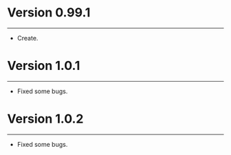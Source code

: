# Version 0.99.1
--------------
* Create.

# Version 1.0.1
--------------
* Fixed some bugs.

# Version 1.0.2
--------------
* Fixed some bugs.


